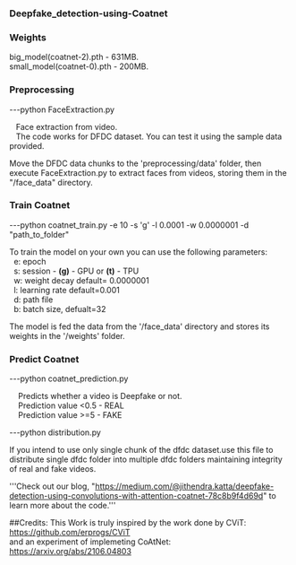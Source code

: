 ### Deepfake_detection-using-Coatnet

### Weights
big_model(coatnet-2).pth - 631MB. <br />
small_model(coatnet-0).pth - 200MB. <br />


### Preprocessing

---python FaceExtraction.py 

&nbsp;&nbsp;&nbsp;Face extraction from video. <br /> 
&nbsp;&nbsp;&nbsp;The code works for DFDC dataset. You can test it using the sample data provided. 

Move the DFDC data chunks to the 'preprocessing/data' folder, then execute FaceExtraction.py to extract faces from videos, storing them in the "/face_data" directory.


### Train Coatnet


---python coatnet_train.py -e 10 -s 'g' -l 0.0001 -w 0.0000001 -d "path_to_folder" 

To train the model on your own you can use the following parameters:<br />
&nbsp;&nbsp;e: epoch <br/>
&nbsp;&nbsp;s: session - **(g)** - GPU or **(t)** - TPU <br/>
&nbsp;&nbsp;w: weight decay  default= 0.0000001 <br/>
&nbsp;&nbsp;l: learning rate default=0.001 <br/>
&nbsp;&nbsp;d: path file <br/>
&nbsp;&nbsp;b: batch size, defualt=32 <br/>

The model is fed the data from the '/face_data' directory and stores its weights in the '/weights' folder.


### Predict Coatnet


---python coatnet_prediction.py

&nbsp;&nbsp;&nbsp; Predicts whether a video is Deepfake or not.<br />
&nbsp;&nbsp;&nbsp; Prediction value <0.5 - REAL <br />
&nbsp;&nbsp;&nbsp; Prediction value >=5  - FAKE


---python distribution.py

If you intend to use only single chunk of the dfdc dataset.use this file to distribute single dfdc folder into multiple dfdc folders maintaining integrity of real and fake videos.


'''Check out our blog, "https://medium.com/@jithendra.katta/deepfake-detection-using-convolutions-with-attention-coatnet-78c8b9f4d69d" to learn more about the code.'''

##Credits:
This Work is truly inspired by the work done by CViT: https://github.com/erprogs/CViT <br/>
and an experiment of implemeting CoAtNet: https://arxiv.org/abs/2106.04803





